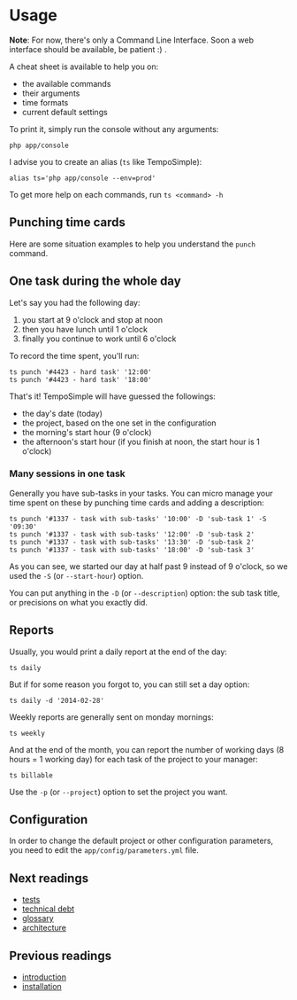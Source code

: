 # Usage

**Note**: For now, there's only a Command Line Interface. Soon a web interface
should be available, be patient :) .

A cheat sheet is available to help you on:

* the available commands
* their arguments
* time formats
* current default settings

To print it, simply run the console without any arguments:

    php app/console

I advise you to create an alias (`ts` like TempoSimple):

    alias ts='php app/console --env=prod'

To get more help on each commands, run `ts <command> -h`

## Punching time cards

Here are some situation examples to help you understand the `punch` command.

## One task during the whole day

Let's say you had the following day:

1. you start at 9 o'clock and stop at noon
2. then you have lunch until 1 o'clock
3. finally you continue to work until 6 o'clock

To record the time spent, you'll run:

    ts punch '#4423 - hard task' '12:00'
    ts punch '#4423 - hard task' '18:00'

That's it! TempoSimple will have guessed the followings:

* the day's date (today)
* the project, based on the one set in the configuration
* the morning's start hour (9 o'clock)
* the afternoon's start hour (if you finish at noon, the start hour is 1 o'clock)

### Many sessions in one task

Generally you have sub-tasks in your tasks. You can micro manage your time spent
on these by punching time cards and adding a description:

    ts punch '#1337 - task with sub-tasks' '10:00' -D 'sub-task 1' -S '09:30'
    ts punch '#1337 - task with sub-tasks' '12:00' -D 'sub-task 2'
    ts punch '#1337 - task with sub-tasks' '13:30' -D 'sub-task 2'
    ts punch '#1337 - task with sub-tasks' '18:00' -D 'sub-task 3'

As you can see, we started our day at half past 9 instead of 9 o'clock, so we
used the `-S` (or `--start-hour`) option.

You can put anything in the `-D` (or `--description`) option: the sub task
title, or precisions on what you exactly did.

## Reports

Usually, you would print a daily report at the end of the day:

    ts daily

But if for some reason you forgot to, you can still set a day option:

    ts daily -d '2014-02-28'

Weekly reports are generally sent on monday mornings:

    ts weekly

And at the end of the month, you can report the number of working days (8 hours
= 1 working day) for each task of the project to your manager:

    ts billable

Use the `-p` (or `--project`) option to set the project you want.

## Configuration

In order to change the default project or other configuration parameters, you
need to edit the `app/config/parameters.yml` file.

## Next readings

* [tests](04-tests.md)
* [technical debt](05-technical-debt.md)
* [glossary](06-glossary.md)
* [architecture](07-architecture.md)

## Previous readings

* [introduction](01-introduction.md)
* [installation](02-installation.md)
